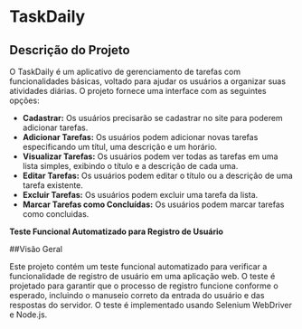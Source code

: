 # TaskDaily

## Descrição do Projeto
O TaskDaily é um aplicativo de gerenciamento de tarefas com funcionalidades básicas, voltado para ajudar os usuários a organizar suas atividades diárias. O projeto fornece uma interface com as seguintes opções:
- **Cadastrar:** Os usuários precisarão se cadastrar no site para poderem adicionar tarefas.
- **Adicionar Tarefas:** Os usuários podem adicionar novas tarefas especificando um títul, uma descrição e um horário.
- **Visualizar Tarefas:** Os usuários podem ver todas as tarefas em uma lista simples, exibindo o título e a descrição de cada uma.
- **Editar Tarefas:** Os usuários podem editar o título ou a descrição de uma tarefa existente.
- **Excluir Tarefas:** Os usuários podem excluir uma tarefa da lista.
- **Marcar Tarefas como Concluídas:** Os usuários podem marcar tarefas como concluidas.

**Teste Funcional Automatizado para Registro de Usuário**

##Visão Geral

Este projeto contém um teste funcional automatizado para verificar a funcionalidade de registro de usuário em uma aplicação web. O teste é projetado para garantir que o processo de registro funcione conforme o esperado, incluindo o manuseio correto da entrada do usuário e das respostas do servidor. O teste é implementado usando Selenium WebDriver e Node.js.
